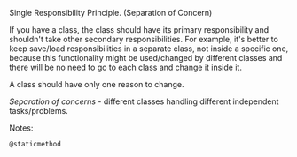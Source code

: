 Single Responsibility Principle. (Separation of Concern)

If you have a class, the class should have its primary responsibility and shouldn't take other secondary responsibilities.
For example, it's better to keep save/load responsibilities in a separate class, not inside a specific one, because this functionality might be used/changed by different classes and there will be no need to go to each class and change it inside it.  

A class should have only one reason to change.

_Separation of concerns_ - different classes handling different independent tasks/problems.

Notes:

`@staticmethod`
